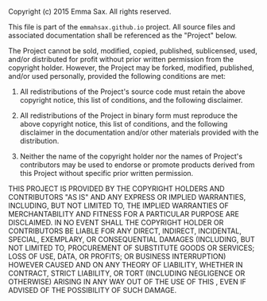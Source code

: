 Copyright (c) 2015 Emma Sax.
All rights reserved.

This file is part of the `emmahsax.github.io` project. All source files and associated documentation shall be referenced as the "Project" below.

The Project cannot be sold, modified, copied, published, sublicensed, used, and/or distributed for profit without prior written permission from the copyright holder. However, the Project may be forked, modified, published, and/or used personally, provided the following conditions are met:

1. All redistributions of the Project's source code must retain the above copyright notice, this list of conditions, and the following disclaimer.

2. All redistributions of the Project in binary form must reproduce the above copyright notice, this list of conditions, and the following disclaimer in the documentation and/or other materials provided with the distribution.

3. Neither the name of the copyright holder nor the names of Project's contributors may be used to endorse or promote products derived from this Project without specific prior written permission.

THIS PROJECT IS PROVIDED BY THE COPYRIGHT HOLDERS AND CONTRIBUTORS "AS IS" AND ANY EXPRESS OR IMPLIED WARRANTIES, INCLUDING, BUT NOT LIMITED TO, THE IMPLIED WARRANTIES OF MERCHANTABILITY AND FITNESS FOR A PARTICULAR PURPOSE ARE DISCLAIMED. IN NO EVENT SHALL THE COPYRIGHT HOLDER OR CONTRIBUTORS BE LIABLE FOR ANY DIRECT, INDIRECT, INCIDENTAL, SPECIAL, EXEMPLARY, OR CONSEQUENTIAL DAMAGES (INCLUDING, BUT NOT LIMITED TO, PROCUREMENT OF SUBSTITUTE GOODS OR SERVICES; LOSS OF USE, DATA, OR PROFITS; OR BUSINESS INTERRUPTION) HOWEVER CAUSED AND ON ANY THEORY OF LIABILITY, WHETHER IN CONTRACT, STRICT LIABILITY, OR TORT (INCLUDING NEGLIGENCE OR OTHERWISE) ARISING IN ANY WAY OUT OF THE USE OF THIS , EVEN IF ADVISED OF THE POSSIBILITY OF SUCH DAMAGE.
